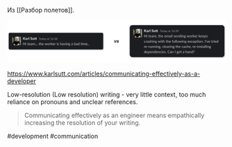 Из [[Разбор полетов]].

![](team-chat-example.png)

https://www.karlsutt.com/articles/communicating-effectively-as-a-developer

Low-resolution (Low resolution) writing - very little context, too much reliance on pronouns and unclear references.

>Communicating effectively as an engineer means empathically increasing the resolution of your writing.

#development #communication